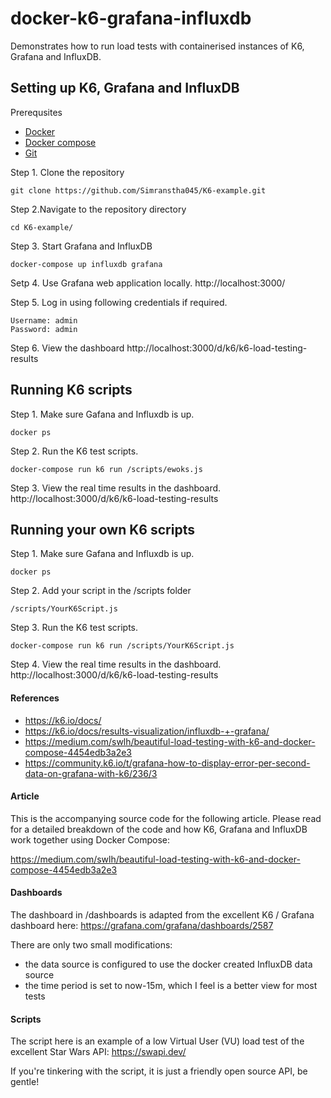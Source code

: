 # docker-k6-grafana-influxdb
Demonstrates how to run load tests with containerised instances of K6, Grafana and InfluxDB.

## Setting up K6, Grafana and InfluxDB

Prerequsites
* [Docker](https://docs.docker.com/get-started/)
* [Docker compose](https://docs.docker.com/compose/gettingstarted/)
* [Git](https://git-scm.com/book/en/v2/Getting-Started-First-Time-Git-Setup)

Step 1. Clone the repository
```
git clone https://github.com/Simranstha045/K6-example.git
```
Step 2.Navigate to the repository directory
```
cd K6-example/
```

Step 3. Start Grafana and InfluxDB
```
docker-compose up influxdb grafana
```
Setp 4. Use Grafana web application locally.
http://localhost:3000/

Step 5. Log in using following credentials if required.
```
Username: admin
Password: admin
```
Step 6. View the dashboard
http://localhost:3000/d/k6/k6-load-testing-results 


## Running K6 scripts
Step 1. Make sure Gafana and Influxdb is up.
```
docker ps
```
Step 2. Run the K6 test scripts.
```
docker-compose run k6 run /scripts/ewoks.js
```
Step 3. View the real time results in the dashboard.
http://localhost:3000/d/k6/k6-load-testing-results 

## Running your own K6 scripts
Step 1. Make sure Gafana and Influxdb is up.
```
docker ps
```
Step 2. Add your script in the /scripts folder 
```
/scripts/YourK6Script.js
```
Step 3. Run the K6 test scripts.
```
docker-compose run k6 run /scripts/YourK6Script.js
```
Step 4. View the real time results in the dashboard.
http://localhost:3000/d/k6/k6-load-testing-results 

#### References
* https://k6.io/docs/
* https://k6.io/docs/results-visualization/influxdb-+-grafana/
* https://medium.com/swlh/beautiful-load-testing-with-k6-and-docker-compose-4454edb3a2e3
* https://community.k6.io/t/grafana-how-to-display-error-per-second-data-on-grafana-with-k6/236/3

#### Article
This is the accompanying source code for the following article. Please read for a detailed breakdown of the code and how K6, Grafana and InfluxDB work together using Docker Compose:

https://medium.com/swlh/beautiful-load-testing-with-k6-and-docker-compose-4454edb3a2e3

#### Dashboards
The dashboard in /dashboards is adapted from the excellent K6 / Grafana dashboard here:
https://grafana.com/grafana/dashboards/2587

There are only two small modifications:
* the data source is configured to use the docker created InfluxDB data source
* the time period is set to now-15m, which I feel is a better view for most tests

#### Scripts
The script here is an example of a low Virtual User (VU) load test of the excellent Star Wars API:
https://swapi.dev/

If you're tinkering with the script, it is just a friendly open source API, be gentle!